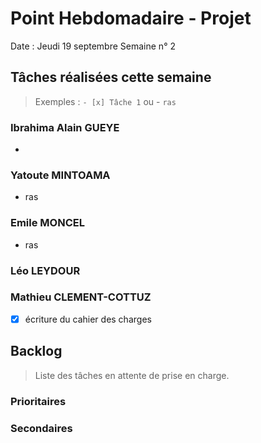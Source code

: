 # Point Hebdomadaire - Projet

Date : Jeudi 19 septembre
Semaine n° 2

## Tâches réalisées cette semaine

> Exemples : `- [x] Tâche 1` ou - `ras`

### Ibrahima Alain GUEYE
- 

### Yatoute MINTOAMA
- ras

### Emile MONCEL

- ras

### Léo LEYDOUR 

### Mathieu CLEMENT-COTTUZ

- [x] écriture du cahier des charges

## Backlog

> Liste des tâches en attente de prise en charge.

### Prioritaires

### Secondaires
